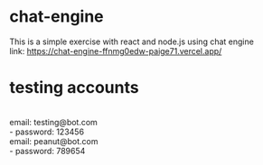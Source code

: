 # chat-engine
This is a simple exercise with react and node.js using chat engine
 <br />
 link: https://chat-engine-ffnmg0edw-paige71.vercel.app/
  <br />
 # testing accounts
 <br />
 email: testing@bot.com
 <br />
 - password: 123456
 <br />
 email: peanut@bot.com
 <br />
 - password: 789654
